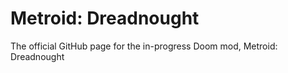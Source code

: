 Metroid: Dreadnought
===============

The official GitHub page for the in-progress Doom mod, Metroid: Dreadnought
